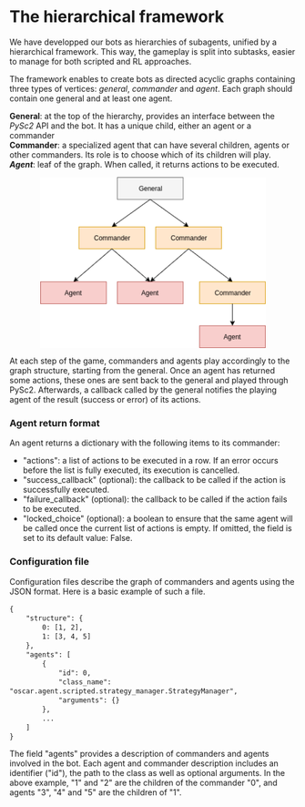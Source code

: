 # The hierarchical framework

We have developped our bots as hierarchies of subagents, unified by a hierarchical framework. This way, the gameplay is split into subtasks, easier to manage for both scripted and RL approaches.

The framework enables to create bots as directed acyclic graphs containing three types of vertices: *general*, *commander* and *agent*. Each graph should contain one general and at least one agent.

 **General**: at the top of the hierarchy, provides an interface between the *PySc2* API and the bot. It has a unique child, either an agent or a commander    
 **Commander**: a specialized agent that can have several children, agents or other commanders. Its role is to choose which of its children will play.    
 ***Agent***: leaf of the graph. When called, it returns actions to be executed.

<p align="center">
<img align="center" src="https://github.com/Xaxetrov/OSCAR/raw/master/docs/images/hierarchy.png?raw=true" alt="An example of hierarchical bot" title="An example of hierarchical bot" height="300px">
</p>
 
At each step of the game, commanders and agents play accordingly to the graph structure, starting from the general. Once an agent has returned some actions, these ones are sent back to the general and played through PySc2. Afterwards, a callback called by the general notifies the playing agent of the result (success or error) of its actions.
 
### Agent return format
An agent returns a dictionary with the following items to its commander:
* "actions": a list of actions to be executed in a row. If an error occurs before the list is fully executed, its execution is cancelled.
* "success_callback" (optional): the callback to be called if the action is successfully executed.
* "failure_callback" (optional): the callback to be called if the action fails to be executed.
* "locked_choice" (optional): a boolean to ensure that the same agent will be called once the current list of actions is empty. If omitted, the field is set to its default value: False.
 
### Configuration file
Configuration files describe the graph of commanders and agents using the JSON format.
Here is a basic example of such a file.
``` 
{
    "structure": {
        0: [1, 2],
        1: [3, 4, 5]
    },
    "agents": [
        {
            "id": 0,
            "class_name": "oscar.agent.scripted.strategy_manager.StrategyManager",
            "arguments": {}
        },
        ...
    ]
}
```

The field "agents" provides a description of commanders and agents involved in the bot. Each agent and commander description includes an identifier ("id"), the path to the class as well as optional arguments.
In the above example, "1" and "2" are the children of the commander "0", and agents "3", "4" and "5" are the children of "1".